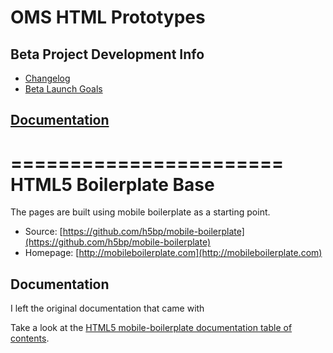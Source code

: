 # OMS HTML Prototypes

## Beta Project Development Info

*   [Changelog](changelog.md)
*   [Beta Launch Goals](beta_launch_goals.md)

## [Documentation](doc/README.md)

=======================
HTML5 Boilerplate Base
=======================

The pages are built using mobile boilerplate as a starting point.

* Source: [https://github.com/h5bp/mobile-boilerplate](https://github.com/h5bp/mobile-boilerplate)
* Homepage: [http://mobileboilerplate.com](http://mobileboilerplate.com)

## Documentation

I left the original documentation that came with 

Take a look at the [HTML5 mobile-boilerplate documentation table of contents](html5_mb_doc/README.md).

